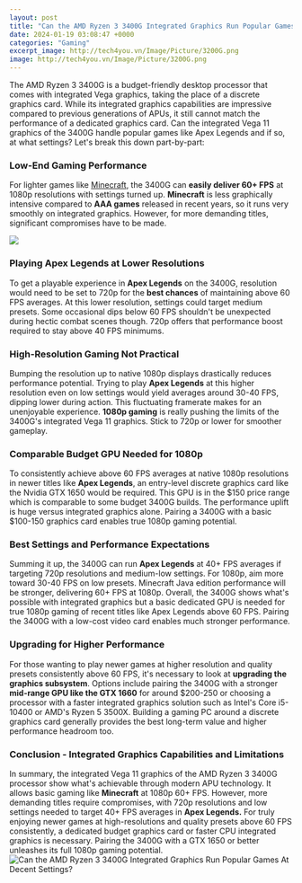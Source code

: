 ```yaml
---
layout: post
title: "Can the AMD Ryzen 3 3400G Integrated Graphics Run Popular Games At Decent Settings?"
date: 2024-01-19 03:08:47 +0000
categories: "Gaming"
excerpt_image: http://tech4you.vn/Image/Picture/3200G.png
image: http://tech4you.vn/Image/Picture/3200G.png
---
```


The AMD Ryzen 3 3400G is a budget-friendly desktop processor that comes with integrated Vega graphics, taking the place of a discrete graphics card. While its integrated graphics capabilities are impressive compared to previous generations of APUs, it still cannot match the performance of a dedicated graphics card. Can the integrated Vega 11 graphics of the 3400G handle popular games like Apex Legends and if so, at what settings? Let's break this down part-by-part:
### Low-End Gaming Performance 
For lighter games like [Minecraft](https://store.fi.io.vn/work-hard-so-my-st-bernard-live-a-better-dog-lover-2), the 3400G can **easily deliver 60+ FPS** at 1080p resolutions with settings turned up. **Minecraft** is less graphically intensive compared to **AAA games** released in recent years, so it runs very smoothly on integrated graphics. However, for more demanding titles, significant compromises have to be made.

![](https://notebookspec.com/web/wp-content/uploads/2019/06/AMD-Ryzen-3000G-series-3400G.jpg)
### Playing Apex Legends at Lower Resolutions
To get a playable experience in **Apex Legends** on the 3400G, resolution would need to be set to 720p for the **best chances** of maintaining above 60 FPS averages. At this lower resolution, settings could target medium presets. Some occasional dips below 60 FPS shouldn't be unexpected during hectic combat scenes though. 720p offers that performance boost required to stay above 40 FPS minimums.
### High-Resolution Gaming Not Practical 
Bumping the resolution up to native 1080p displays drastically reduces performance potential. Trying to play **Apex Legends** at this higher resolution even on low settings would yield averages around 30-40 FPS, dipping lower during action. This fluctuating framerate makes for an unenjoyable experience. **1080p gaming** is really pushing the limits of the 3400G's integrated Vega 11 graphics. Stick to 720p or lower for smoother gameplay.
### Comparable Budget GPU Needed for 1080p
To consistently achieve above 60 FPS averages at native 1080p resolutions in newer titles like **Apex Legends**, an entry-level discrete graphics card like the Nvidia GTX 1650 would be required. This GPU is in the $150 price range which is comparable to some budget 3400G builds. The performance uplift is huge versus integrated graphics alone. Pairing a 3400G with a basic $100-150 graphics card enables true 1080p gaming potential.
### Best Settings and Performance Expectations  
Summing it up, the 3400G can run **Apex Legends** at 40+ FPS averages if targeting 720p resolutions and medium-low settings. For 1080p, aim more toward 30-40 FPS on low presets. Minecraft Java edition performance will be stronger, delivering 60+ FPS at 1080p. Overall, the 3400G shows what's possible with integrated graphics but a basic dedicated GPU is needed for true 1080p gaming of recent titles like Apex Legends above 60 FPS. Pairing the 3400G with a low-cost video card enables much stronger performance.
### Upgrading for Higher Performance
For those wanting to play newer games at higher resolution and quality presets consistently above 60 FPS, it's necessary to look at **upgrading the graphics subsystem**. Options include pairing the 3400G with a stronger **mid-range GPU like the GTX 1660** for around $200-250 or choosing a processor with a faster integrated graphics solution such as Intel's Core i5-10400 or AMD's Ryzen 5 3500X. Building a gaming PC around a discrete graphics card generally provides the best long-term value and higher performance headroom too.
### Conclusion - Integrated Graphics Capabilities and Limitations
In summary, the integrated Vega 11 graphics of the AMD Ryzen 3 3400G processor show what's achievable through modern APU technology. It allows basic gaming like **Minecraft** at 1080p 60+ FPS. However, more demanding titles require compromises, with 720p resolutions and low settings needed to target 40+ FPS averages in **Apex Legends.** For truly enjoying newer games at high-resolutions and quality presets above 60 FPS consistently, a dedicated budget graphics card or faster CPU integrated graphics is necessary. Pairing the 3400G with a GTX 1650 or better unleashes its full 1080p gaming potential.
![Can the AMD Ryzen 3 3400G Integrated Graphics Run Popular Games At Decent Settings?](http://tech4you.vn/Image/Picture/3200G.png)